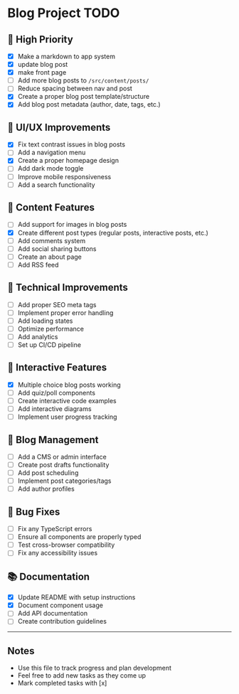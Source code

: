 # Blog Project TODO

## 🚀 High Priority
- [x] Make a markdown to app system
- [x] update blog post
- [x] make front page
- [ ] Add more blog posts to `/src/content/posts/`
- [ ] Reduce spacing between nav and post
- [x] Create a proper blog post template/structure
- [x] Add blog post metadata (author, date, tags, etc.)

## 🎨 UI/UX Improvements
- [x] Fix text contrast issues in blog posts
- [ ] Add a navigation menu
- [x] Create a proper homepage design
- [ ] Add dark mode toggle
- [ ] Improve mobile responsiveness
- [ ] Add a search functionality

## 📝 Content Features
- [ ] Add support for images in blog posts
- [x] Create different post types (regular posts, interactive posts, etc.)
- [ ] Add comments system
- [ ] Add social sharing buttons
- [ ] Create an about page
- [ ] Add RSS feed

## 🔧 Technical Improvements
- [ ] Add proper SEO meta tags
- [ ] Implement proper error handling
- [ ] Add loading states
- [ ] Optimize performance
- [ ] Add analytics
- [ ] Set up CI/CD pipeline

## 🎯 Interactive Features
- [x] Multiple choice blog posts working
- [ ] Add quiz/poll components
- [ ] Create interactive code examples
- [ ] Add interactive diagrams
- [ ] Implement user progress tracking

## 📱 Blog Management
- [ ] Add a CMS or admin interface
- [ ] Create post drafts functionality
- [ ] Add post scheduling
- [ ] Implement post categories/tags
- [ ] Add author profiles

## 🐛 Bug Fixes
- [ ] Fix any TypeScript errors
- [ ] Ensure all components are properly typed
- [ ] Test cross-browser compatibility
- [ ] Fix any accessibility issues

## 📚 Documentation
- [x] Update README with setup instructions
- [x] Document component usage
- [ ] Add API documentation
- [ ] Create contribution guidelines

---

## Notes
- Use this file to track progress and plan development
- Feel free to add new tasks as they come up
- Mark completed tasks with [x] 